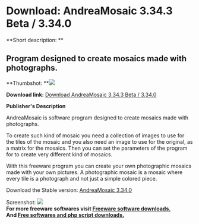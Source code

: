 # Download: AndreaMosaic 3.34.3 Beta / 3.34.0

**Short description: **

## Program designed to create mosaics made with photographs.

  
**Thumbshot: **![](http://www.freewarefiles.com/screenshot/andreamosaic_md.jpg)   
  
**Download link:** [Download AndreaMosaic 3.34.3 Beta / 3.34.0](http://freesoftwares.boysofts.com/AndreaMosaic_program_27604.html)  
  

**Publisher's Description**  
  

AndreaMosaic is software program designed to create mosaics made with
photographs.

To create such kind of mosaic you need a collection of images to use for the
tiles of the mosaic and you also need an image to use for the original, as a
matrix for the mosaics. Then you can set the parameters of the program for to
create very different kind of mosaics.

With this freeware program you can create your own photographic mosaics made
with your own pictures. A photographic mosaic is a mosaic where every tile is
a photograph and not just a simple colored piece.

Download the Stable version: [AndreaMosaic
3.34.0](http://www.andreaplanet.com/andreamosaic/AndreaMosaicSetup.exe)

  
  
Screenshot: ![](http://www.freewarefiles.com/screenshot/andreamosaic.jpg)  
**For more freeware softwares visit [Freeware software downloads.](http://freesoftwares.boysofts.com/)**   
**And [Free softwares and php script downloads.](http://www.boysofts.com/)**

